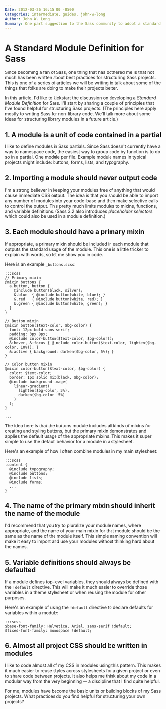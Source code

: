 ```yaml
---
Date: 2012-03-26 16:15:00 -0500
Categories: intermediate, guides, john-w-long
Author: John W. Long
Summary: One part suggestion to the Sass community to adopt a standard way of structuring Sass modules and one part show and tell. John attempts to leverage his knowledge of large Sass projects to suggest a format for a Standard Module Definition for Sass.
---
```


# A Standard Module Definition for Sass

Since becoming a fan of Sass, one thing that has bothered me is that not much has been written about best practices for structuring Sass projects. This is one of a series of articles we will be writing to talk about some of the things that folks are doing to make their projects better.

In this article, I'd like to kickstart the discussion on developing a <em>Standard Module Definition</em> for Sass. I'll start by sharing a couple of principles that I've found helpful for structuring Sass projects. (The principles here apply mostly to writing Sass for non-library code. We'll talk more about some ideas for structuring library modules in a future article.)

## 1. A module is a unit of code contained in a partial

I like to define modules in Sass partials. Since Sass doesn't currently have a way to namespace code, the easiest way to group code by function is to do so in a partial. One module per file. Example module names in typical projects might include: buttons, forms, lists, and typography.

## 2. Importing a module should never output code

I'm a strong believer in keeping your modules free of anything that would cause immediate CSS output. The idea is that you should be able to import any number of modules into your code-base and then make selective calls to control the output. This pretty much limits modules to mixins, functions, and variable definitions. (Sass 3.2 also introduces <em>placeholder selectors</em> which could also be used in a module definition.)

## 3. Each module should have a primary mixin

If appropriate, a primary mixin should be included in each module that outputs the standard usage of the module. This one is a little tricker to explain with words, so let me show you in code.

Here is an example `_buttons.scss`:

    :::scss
    // Primary mixin
    @mixin buttons {
      a.button, button {
        @include button(black, silver);
        &.blue  { @include button(white, blue); }
        &.red   { @include button(white, red); }
        &.green { @include button(white, green); }
      }
    }

    // Button mixin
    @mixin button($text-color, $bg-color) {
      font: 12px bold sans-serif;
      padding: 3px 8px;
      @include color-button($text-color, $bg-color));
      &:hover, &:focus { @include color-button($text-color, lighten($bg-color, 10%)); }
      &:active { background: darken($bg-color, 5%); }
    }

    // Color button mixin
    @mixin color-button($text-color, $bg-color) {
      color: $text-color;
      border: 1px solid mix(black, $bg-color);
      @include background-image(
        linear-gradient(
          lighten($bg-color, 5%),
          darken($bg-color, 5%)
        )
      );
    }

    ...

The idea here is that the buttons module includes all kinds of mixins for creating and styling buttons, but the primary mixin demonstrates and applies the default usage of the appropriate mixins. This makes it super simple to use the default behavior for a module in a stylesheet.

Here's an example of how I often combine modules in my main stylesheet:

    :::scss
    .content {
      @include typography;
      @include buttons;
      @include lists;
      @include forms;
      ...
    }


## 4. The name of the primary mixin should inherit the name of the module

I'd recommend that you try to pluralize your module names, where appropriate, and the name of your main mixin for that module should be the same as the name of the module itself. This simple naming convention will make it easy to import and use your modules without thinking hard about the names.


## 5. Variable definitions should always be defaulted

If a module defines top-level variables, they should always be defined with the `!default` directive. This will make it much easier to override those variables in a theme stylesheet or when reusing the module for other purposes.

Here's an example of using the `!default` directive to declare defaults for variables within a module:

    :::scss
    $base-font-family: Helvetica, Arial, sans-serif !default;
    $fixed-font-family: monospace !default;


## 6. Almost all project CSS should be written in modules

I like to code almost all of my CSS in modules using this pattern. This makes it much easier to reuse styles across stylesheets for a given project or even to share code between projects. It also helps me think about my code in a modular way from the very beginning -- a discipline that I find quite helpful.

For me, modules have become the basic units or building blocks of my Sass projects. What practices do you find helpful for structuring your own projects?
